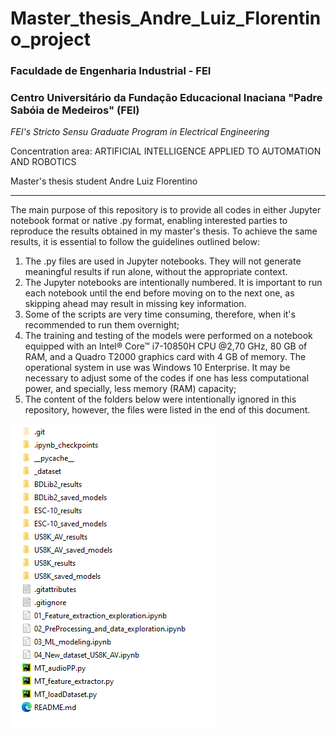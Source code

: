 # Master_thesis_Andre_Luiz_Florentino_project

### Faculdade de Engenharia Industrial - FEI

### Centro Universitário da Fundação Educacional Inaciana "Padre Sabóia de Medeiros" (FEI)


*FEI's Stricto Sensu Graduate Program in Electrical Engineering*

Concentration area: ARTIFICIAL INTELLIGENCE APPLIED TO AUTOMATION AND ROBOTICS

Master's thesis student Andre Luiz Florentino

***

The main purpose of this repository is to provide all codes in either Jupyter notebook format or native .py format, enabling interested parties to reproduce the results obtained in my master's thesis. To achieve the same results, it is essential to follow the guidelines outlined below:

1. The .py files are used in Jupyter notebooks. They will not generate meaningful results if run alone, without the appropriate context.
2. The Jupyter notebooks are intentionally numbered. It is important to run each notebook until the end before moving on to the next one, as skipping ahead may result in missing key information.
3. Some of the scripts are very time consuming, therefore, when it's recommended to run them overnight;
4. The training and testing of the models were performed on a notebook equipped with an Intel® Core™ i7-10850H CPU @2,70 GHz, 80 GB of RAM, and a Quadro T2000 graphics card with 4 GB of memory. The operational system in use was Windows 10 Enterprise. It may be necessary to adjust some of the codes if one has less computational power, and specially, less memory (RAM) capacity;
5. The content of the folders below were intentionally ignored in this repository, however, the files were listed in the end of this document.

![screenshot](MT_README_picture_1.png)

